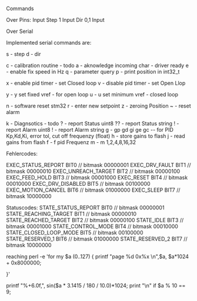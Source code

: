 Commands

Over Pins:
Input Step 1 
Input Dir 0,1
Input 

Over Serial

Implemented serial commands are:

 s  -  step
 d  -  dir


 c  -  calibration routine - todo
 a  -  aknowledge incoming char - driver ready
 e  -  enable fix speed in Hz
 q  -  parameter query
 p  -  print position in int32_t
 

 x  -  enable pid timer - set Closed loop
 v  -  disable pid timer - set Open Llop


 y  - y<vref> set fixed vref - for open loop
 u  - u<vref> set minimum vref - closed loop

 n  -  software reset stm32
 r  -  enter new setpoint
 z  -  zeroing Position
 ~  -  reset alarm

 
 k  -  Diagnsotics - todo
 ?  -  report Status uint8
 ??  - report Status string
 !  -  report Alarm uint8
 !  -  report Alarm string
 g  -  gp<proportianl gain> gd<differential gain> gi<integral gain> ge<error tolerance> gc<cut-off frequenzy> -- for PID Kp,Kd,Ki, error tol, cut off frequenzy (float)
 h  -  store gains to flash
 j  -  read gains from flash
 f  -  f<frequenz>  pid Frequenz
 m  -  m<microstep> 1,2,4,8,16,32


Fehlercodes:

EXEC_STATUS_REPORT      BIT0 // bitmask 00000001
EXEC_DRV_FAULT          BIT1 // bitmask 00000010
EXEC_UNREACH_TARGET     BIT2 // bitmask 00000100
EXEC_FEED_HOLD          BIT3 // bitmask 00001000
EXEC_RESET              BIT4 // bitmask 00010000
EXEC_DRV_DISABLED       BIT5 // bitmask 00100000
EXEC_MOTION_CANCEL      BIT6 // bitmask 01000000
EXEC_SLEEP              BIT7 // bitmask 10000000



Statuscodes:
STATE_STATUS_REPORT      BIT0 // bitmask 00000001
STATE_REACHING_TARGET    BIT1 // bitmask 00000010
STATE_REACHED_TARGET     BIT2 // bitmask 00000100
STATE_IDLE               BIT3 // bitmask 00001000
STATE_CONTROL_MODE       BIT4 // bitmask 00010000
STATE_CLOSED_LOOP_MODE   BIT5 // bitmask 00100000
STATE_RESERVED_1         BIT6 // bitmask 01000000
STATE_RESERVED_2         BIT7 // bitmask 10000000




reaching
perl -e 'for my $a (0..127) {
     printf "page %d 0x%x \n",$a, $a*1024 + 0x8000000;
           
 }'
 
  printf "%+6.0f,", sin($a * 3.1415 / 180 / 10.0)*1024;
           print "\n" if $a % 10 == 9;
           
           
           

